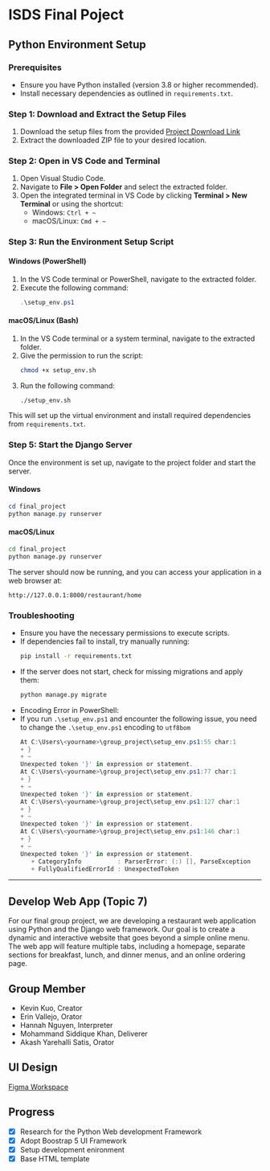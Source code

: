 # ISDS Final Poject
## Python Environment Setup

### Prerequisites
- Ensure you have Python installed (version 3.8 or higher recommended).
- Install necessary dependencies as outlined in `requirements.txt`.

### Step 1: Download and Extract the Setup Files
1. Download the setup files from the provided 
   [Project Download Link](https://www.dropbox.com/home/Yin-Bo%20Kuo/2025%20Spring/ISDS%20558%20Advance%20Software%20Development%20Web%20Application/group%207%20final%20project/Source%20Code)
2. Extract the downloaded ZIP file to your desired location.

### Step 2: Open in VS Code and Terminal
1. Open Visual Studio Code.
2. Navigate to **File > Open Folder** and select the extracted folder.
3. Open the integrated terminal in VS Code by clicking **Terminal > New Terminal** or using the shortcut:
   - Windows: `Ctrl + ~`
   - macOS/Linux: `Cmd + ~`

### Step 3: Run the Environment Setup Script
#### Windows (PowerShell)
1. In the VS Code terminal or PowerShell, navigate to the extracted folder.
2. Execute the following command:
   ```powershell
   .\setup_env.ps1
   ```

#### macOS/Linux (Bash)
1. In the VS Code terminal or a system terminal, navigate to the extracted folder.
2. Give the permission to run the script:
   ```bash
   chmod +x setup_env.sh
   ```
2. Run the following command:
   ```bash
   ./setup_env.sh
   ```

This will set up the virtual environment and install required dependencies from `requirements.txt`.

### Step 5: Start the Django Server
Once the environment is set up, navigate to the project folder and start the server.

#### Windows
```powershell
cd final_project
python manage.py runserver
```

#### macOS/Linux
```bash
cd final_project
python manage.py runserver
```

The server should now be running, and you can access your application in a web browser at:
```
http://127.0.0.1:8000/restaurant/home
```

### Troubleshooting
- Ensure you have the necessary permissions to execute scripts.
- If dependencies fail to install, try manually running:
  ```bash
  pip install -r requirements.txt
  ```
- If the server does not start, check for missing migrations and apply them:
  ```bash
  python manage.py migrate
  ```
- Encoding Error in PowerShell:
- If you run `.\setup_env.ps1` and encounter the following issue, you need to change the `.\setup_env.ps1` encoding to `utf8bom`
   ```powershell
   At C:\Users\<yourname>\group_project\setup_env.ps1:55 char:1
   + }
   + ~
   Unexpected token '}' in expression or statement.
   At C:\Users\<yourname>\group_project\setup_env.ps1:77 char:1
   + }
   + ~
   Unexpected token '}' in expression or statement.
   At C:\Users\<yourname>\group_project\setup_env.ps1:127 char:1
   + }
   + ~
   Unexpected token '}' in expression or statement.
   At C:\Users\<yourname>\group_project\setup_env.ps1:146 char:1
   + }
   + ~
   Unexpected token '}' in expression or statement.
      + CategoryInfo          : ParserError: (:) [], ParseException
      + FullyQualifiedErrorId : UnexpectedToken

   ```
---

## Develop Web App (Topic 7)
For our final group project, we are developing a restaurant web
application using Python and the Django web framework. Our goal is to
create a dynamic and interactive website that goes beyond a simple
online menu. The web app will feature multiple tabs, including a
homepage, separate sections for breakfast, lunch, and dinner menus,
and an online ordering page.

## Group Member
+ Kevin Kuo, Creator
+ Erin Vallejo, Orator
+ Hannah Nguyen, Interpreter
+ Mohammand Siddique Khan, Deliverer
+ Akash Yarehalli Satis, Orator

## UI Design

[Figma Workspace](https://www.figma.com/design/576Wocaf7E4dsJbYljJaso/Restaurant-Web-App?node-id=0-1&t=nmuGb90mpe9oR6oa-1)

## Progress

- [x] Research for the Python Web development Framework
- [x] Adopt Boostrap 5 UI Framework
- [x] Setup development enironment
- [x] Base HTML template
